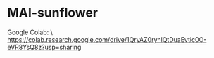 # MAI-sunflower

Google Colab: \\
https://colab.research.google.com/drive/1QryAZ0rynlQtDuaEvtic0O-eVR8YsQ8z?usp=sharing
